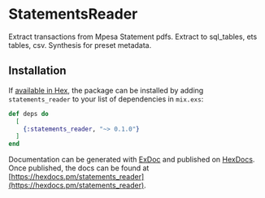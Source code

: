 # StatementsReader

Extract transactions from Mpesa Statement pdfs.
Extract to sql_tables, ets tables, csv.
Synthesis for preset metadata.

## Installation

If [available in Hex](https://hex.pm/docs/publish), the package can be installed
by adding `statements_reader` to your list of dependencies in `mix.exs`:

```elixir
def deps do
  [
    {:statements_reader, "~> 0.1.0"}
  ]
end
```

Documentation can be generated with [ExDoc](https://github.com/elixir-lang/ex_doc)
and published on [HexDocs](https://hexdocs.pm). Once published, the docs can
be found at [https://hexdocs.pm/statements_reader](https://hexdocs.pm/statements_reader).
